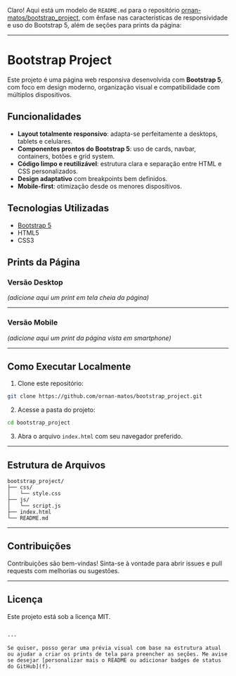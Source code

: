 Claro! Aqui está um modelo de `README.md` para o repositório [ornan-matos/bootstrap\_project](https://github.com/ornan-matos/bootstrap_project), com ênfase nas características de responsividade e uso do Bootstrap 5, além de seções para prints da página:

---

# Bootstrap Project

Este projeto é uma página web responsiva desenvolvida com **Bootstrap 5**, com foco em design moderno, organização visual e compatibilidade com múltiplos dispositivos.

##  Funcionalidades

-  **Layout totalmente responsivo**: adapta-se perfeitamente a desktops, tablets e celulares.
-  **Componentes prontos do Bootstrap 5**: uso de cards, navbar, containers, botões e grid system.
-  **Código limpo e reutilizável**: estrutura clara e separação entre HTML e CSS personalizados.
-  **Design adaptativo** com breakpoints bem definidos.
-  **Mobile-first**: otimização desde os menores dispositivos.

##  Tecnologias Utilizadas

- [Bootstrap 5](https://getbootstrap.com/)
- HTML5
- CSS3

##  Prints da Página

###  Versão Desktop

*(adicione aqui um print em tela cheia da página)*

---

###  Versão Mobile

*(adicione aqui um print da página vista em smartphone)*

---

##  Como Executar Localmente

1. Clone este repositório:

```bash
git clone https://github.com/ornan-matos/bootstrap_project.git
```

2. Acesse a pasta do projeto:

```bash
cd bootstrap_project
```

3. Abra o arquivo `index.html` com seu navegador preferido.

---

## Estrutura de Arquivos

```
bootstrap_project/
├── css/
│   └── style.css
├── js/
│   └── script.js
├── index.html
└── README.md
```

---

##  Contribuições

Contribuições são bem-vindas! Sinta-se à vontade para abrir issues e pull requests com melhorias ou sugestões.

---

##  Licença

Este projeto está sob a licença MIT.

```

---

Se quiser, posso gerar uma prévia visual com base na estrutura atual ou ajudar a criar os prints de tela para preencher as seções. Me avise se desejar [personalizar mais o README ou adicionar badges de status do GitHub](f).
```
